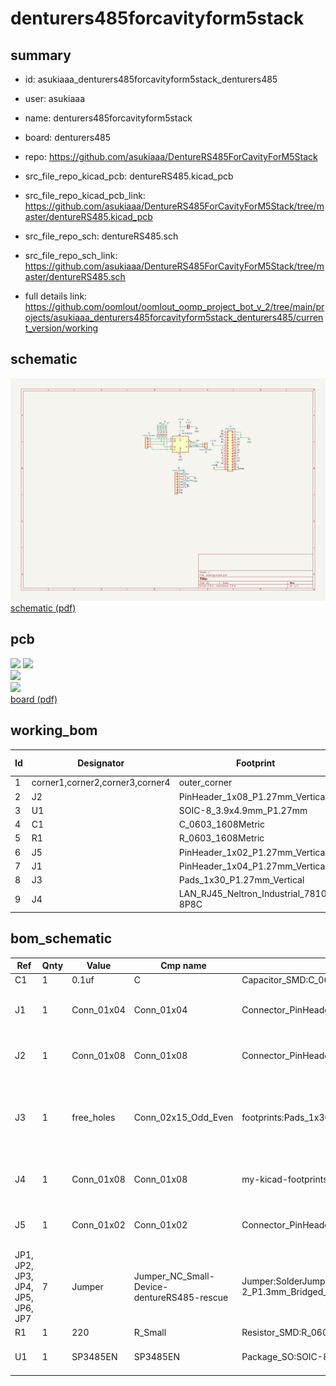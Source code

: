 # denturers485forcavityform5stack
 
## summary 
* id: asukiaaa_denturers485forcavityform5stack_denturers485
* user: asukiaaa
* name: denturers485forcavityform5stack
* board: denturers485
* repo: https://github.com/asukiaaa/DentureRS485ForCavityForM5Stack
* src_file_repo_kicad_pcb: dentureRS485.kicad_pcb
* src_file_repo_kicad_pcb_link: https://github.com/asukiaaa/DentureRS485ForCavityForM5Stack/tree/master/dentureRS485.kicad_pcb


* src_file_repo_sch: dentureRS485.sch
* src_file_repo_sch_link: https://github.com/asukiaaa/DentureRS485ForCavityForM5Stack/tree/master/dentureRS485.sch
* full details link: https://github.com/oomlout/oomlout_oomp_project_bot_v_2/tree/main/projects/asukiaaa_denturers485forcavityform5stack_denturers485/current_version/working  

## schematic  
![](working_schematic_600.png)  
[schematic (pdf)](working_schematic.pdf) 






















## pcb  
![](working_3d_600.png) 
![](working_3d_front_600.png)  
![](working_3d_back_600.png)  
![](working_600.png)  
[board (pdf)](working.pdf)  

## working_bom
| Id | Designator | Footprint | Quantity | Designation | Supplier and ref |  | None | 
| --- | --- | --- | --- | --- | --- | --- | --- | 
| 1 | corner1,corner2,corner3,corner4 | outer_corner | 4 | outer_corner |  |  | [''] | 
| 2 | J2 | PinHeader_1x08_P1.27mm_Vertical | 1 | Conn_01x08 |  |  | [''] | 
| 3 | U1 | SOIC-8_3.9x4.9mm_P1.27mm | 1 | SP3485EN |  |  | [''] | 
| 4 | C1 | C_0603_1608Metric | 1 | 0.1uf |  |  | [''] | 
| 5 | R1 | R_0603_1608Metric | 1 | 220 |  |  | [''] | 
| 6 | J5 | PinHeader_1x02_P1.27mm_Vertical | 1 | Conn_01x02 |  |  | [''] | 
| 7 | J1 | PinHeader_1x04_P1.27mm_Vertical | 1 | Conn_01x04 |  |  | [''] | 
| 8 | J3 | Pads_1x30_P1.27mm_Vertical | 1 | free_holes |  |  | [''] | 
| 9 | J4 | LAN_RJ45_Neltron_Industrial_7810-8P8C | 1 | Conn_01x08 |  |  | [''] | 


## bom_schematic
| Ref | Qnty | Value | Cmp name | Footprint | Description | Vendor | DNP | 
| --- | --- | --- | --- | --- | --- | --- | --- | 
| C1 | 1 | 0.1uf | C | Capacitor_SMD:C_0603_1608Metric | Unpolarized capacitor |  |  | 
| J1 | 1 | Conn_01x04 | Conn_01x04 | Connector_PinHeader_1.27mm:PinHeader_1x04_P1.27mm_Vertical | Generic connector, single row, 01x04, script generated (kicad-library-utils/schlib/autogen/connector/) |  |  | 
| J2 | 1 | Conn_01x08 | Conn_01x08 | Connector_PinHeader_1.27mm:PinHeader_1x08_P1.27mm_Vertical | Generic connector, single row, 01x08, script generated (kicad-library-utils/schlib/autogen/connector/) |  |  | 
| J3 | 1 | free_holes | Conn_02x15_Odd_Even | footprints:Pads_1x30_P1.27mm_Vertical | Generic connector, double row, 02x15, odd/even pin numbering scheme (row 1 odd numbers, row 2 even numbers), script generated (kicad-library-utils/schlib/autogen/connector/) |  |  | 
| J4 | 1 | Conn_01x08 | Conn_01x08 | my-kicad-footprints:LAN_RJ45_Neltron_Industrial_7810-8P8C | Generic connector, single row, 01x08, script generated (kicad-library-utils/schlib/autogen/connector/) |  |  | 
| J5 | 1 | Conn_01x02 | Conn_01x02 | Connector_PinHeader_1.27mm:PinHeader_1x02_P1.27mm_Vertical | Generic connector, single row, 01x02, script generated (kicad-library-utils/schlib/autogen/connector/) |  |  | 
| JP1, JP2, JP3, JP4, JP5, JP6, JP7 | 7 | Jumper | Jumper_NC_Small-Device-dentureRS485-rescue | Jumper:SolderJumper-2_P1.3mm_Bridged_RoundedPad1.0x1.5mm |  |  |  | 
| R1 | 1 | 220 | R_Small | Resistor_SMD:R_0603_1608Metric | Resistor, small symbol |  |  | 
| U1 | 1 | SP3485EN | SP3485EN | Package_SO:SOIC-8_3.9x4.9mm_P1.27mm | Industrial 3.3V Low Power Half-Duplex RS-485 Transceiver 10Mbps, SOIC-8 |  |  | 



